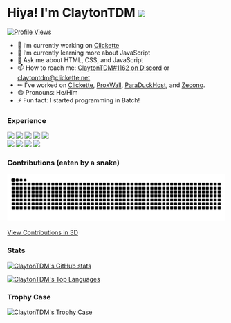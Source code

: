 # Hiya! I'm ClaytonTDM <img src="https://media.giphy.com/media/hvRJCLFzcasrR4ia7z/giphy.gif" width="25px">
[![Profile Views](https://komarev.com/ghpvc/?username=claytontdm&label=Profile%20views&color=0e75b6&style=for-the-badge)](#hiya-im-claytontdm-)
- 🔭 I’m currently working on [Clickette](https://github.com/clickette/clickette.net/)
- 🌱 I’m currently learning more about JavaScript
- 💬 Ask me about HTML, CSS, and JavaScript
- 📫 How to reach me: [ClaytonTDM#1162 on Discord](https://discord.com/users/838197580462293042) or [claytontdm@clickette.net](mailto:claytontdm@clickette.net)
- ✏ I've worked on [Clickette](https://clickette.net/), [ProxWall](https://proxwall.ga/), [ParaDuckHost](https://paraduckhost.com/), and [Zecono](https://top.gg/servers/861791581191012384).
- 😄 Pronouns: He/Him
- ⚡ Fun fact: I started programming in Batch!
###  Experience
 <div>
						<a href="#experience"><img class="js" src="https://img.shields.io/badge/JavaScript-F7DF1E?style=for-the-badge&amp;logo=javascript&amp;logoColor=black"></a>
						<a href="#experience"><img class="css" src="https://img.shields.io/badge/CSS3-1572B6?style=for-the-badge&amp;logo=css3&amp;logoColor=white"></a>
						<a href="#experience"><img class="html" src="https://img.shields.io/badge/HTML5-E34F26?style=for-the-badge&amp;logo=html5&amp;logoColor=white"></a> <a href="#experience"><img class="batchfile" src="https://img.shields.io/badge/BATCHFILE-404d59?style=for-the-badge&logo=windows"></a>
						<a href="#experience"><img class="md" src="https://img.shields.io/badge/Markdown-000000?style=for-the-badge&amp;logo=markdown&amp;logoColor=white"></a>
						<br>
						<a href="#experience"><img class="win" src="https://img.shields.io/badge/Windows-0078D6?style=for-the-badge&amp;logo=windows&amp;logoColor=white"></a>
						<a href="#experience"><img class="an" src="https://camo.githubusercontent.com/6171036bcfdfe0d91ab74f894aaecb9c650a267ae85bcbcb3e9272f3bceb923d/68747470733a2f2f696d672e736869656c64732e696f2f62616467652f416e64726f69642d2532333430346435393f7374796c653d666f722d7468652d6261646765266c6f676f3d616e64726f6964266c6f676f436f6c6f723d2523334444433834"></a>
						<a href="#experience"><img class="mac" src="https://img.shields.io/badge/apple-%23404d59.svg?style=for-the-badge&amp;logo=apple&amp;logoColor=%#000000%22"></a>
  <a href="#experience"><img class="vsc" src="https://img.shields.io/badge/VSCODE-404D59?style=for-the-badge&amp;logo=VISUALSTUDIOCODE&amp;logoColor=0078d7"></a>
</div>

### Contributions (eaten by a snake)
[![ClaytonTDM's Contributions (eaten by a snake)](https://github.com/ClaytonTDM/claytontdm/raw/contributions/github-contribution-grid-snake-dark.svg)](#contributions-eaten-by-a-snake)

[View Contributions in 3D](https://skyline.github.com/claytontdm/2023)

### Stats
[![ClaytonTDM's GitHub stats](https://github-readme-stats.vercel.app/api?username=claytontdm&show_icons=true&theme=github_dark)](#stats)

[![ClaytonTDM's Top Languages](https://github-readme-stats.vercel.app/api/top-langs/?username=claytontdm&layout=compact&theme=github_dark)](#stats)

### Trophy Case
[![ClaytonTDM's Trophy Case](https://github-profile-trophy.vercel.app/?username=claytontdm&theme=onestar)](#trophy-case)
